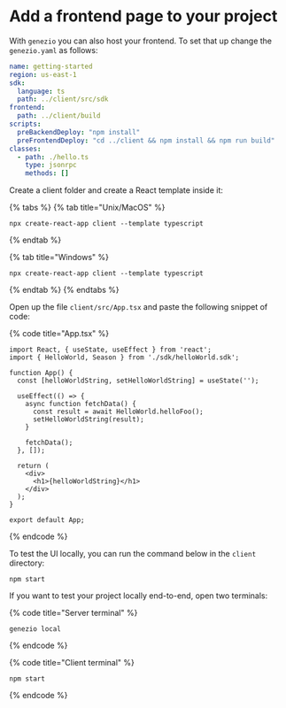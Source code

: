 # Add a frontend page to your project

With `genezio` you can also host your frontend. To set that up change the `genezio.yaml` as follows:

```yaml
name: getting-started
region: us-east-1
sdk:
  language: ts
  path: ../client/src/sdk
frontend:
  path: ../client/build
scripts:
  preBackendDeploy: "npm install"
  preFrontendDeploy: "cd ../client && npm install && npm run build"
classes:
  - path: ./hello.ts
    type: jsonrpc
    methods: []
```

Create a client folder and create a React template inside it:

{% tabs %}
{% tab title="Unix/MacOS" %}
```
npx create-react-app client --template typescript
```
{% endtab %}

{% tab title="Windows" %}
```
npx create-react-app client --template typescript
```
{% endtab %}
{% endtabs %}

Open up the file `client/src/App.tsx` and paste the following snippet of code:

{% code title="App.tsx" %}
```tsx
import React, { useState, useEffect } from 'react';
import { HelloWorld, Season } from './sdk/helloWorld.sdk';

function App() {
  const [helloWorldString, setHelloWorldString] = useState('');

  useEffect(() => {
    async function fetchData() {
      const result = await HelloWorld.helloFoo();
      setHelloWorldString(result);
    }

    fetchData();
  }, []);

  return (
    <div>
      <h1>{helloWorldString}</h1>
    </div>
  );
}

export default App;
```
{% endcode %}

To test the UI locally, you can run the command below in the `client` directory:

```
npm start
```

If you want to test your project locally end-to-end, open two terminals:

{% code title="Server terminal" %}
```
genezio local
```
{% endcode %}

{% code title="Client terminal" %}
```
npm start
```
{% endcode %}

